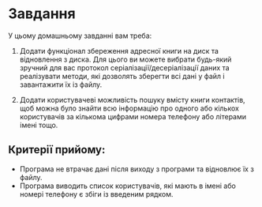 # Завдання
У цьому домашньому завданні вам треба:

1. Додати функціонал збереження адресної книги на диск та відновлення з диска. Для цього ви можете вибрати будь-який зручний для вас протокол серіалізації/десеріалізації даних та реалізувати методи, які дозволять зберегти всі дані у файл і завантажити їх із файлу.

2. Додати користувачеві можливість пошуку вмісту книги контактів, щоб можна було знайти всю інформацію про одного або кількох користувачів за кількома цифрами номера телефону або літерами імені тощо.

## Критерії прийому:
- Програма не втрачає дані після виходу з програми та відновлює їх з файлу.
- Програма виводить список користувачів, які мають в імені або номері телефону є збіги із введеним рядком.
